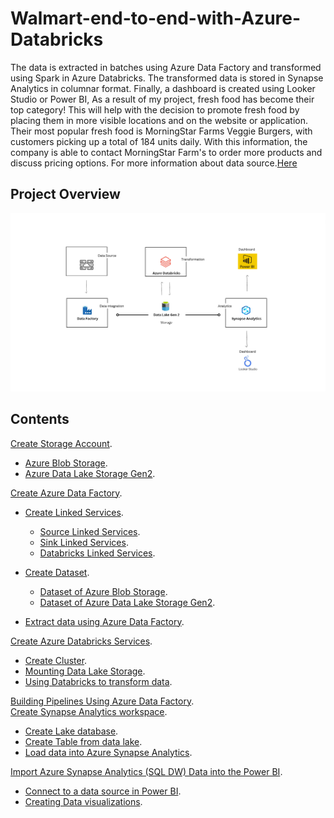 # Walmart-end-to-end-with-Azure-Databricks
The data is extracted in batches using Azure Data Factory and transformed using Spark in Azure Databricks. The transformed data is stored in Synapse Analytics in columnar format. Finally, a dashboard is created using Looker Studio or Power BI, As a result of my project, fresh food has become their top category! This will help with the decision to promote fresh food by placing them in more visible locations and on the website or application. Their most popular fresh food is MorningStar Farms Veggie Burgers, with customers picking up a total of 184 units daily. With this information, the company is able to contact MorningStar Farm's to order more products and discuss pricing options. For more information about data source.[Here](https://www.kaggle.com/datasets/thedevastator/product-prices-and-sizes-from-walmart-grocery) 
## Project Overview
![0](/images/0.png)

## Contents 
[Create Storage Account](sections/01-storage-accounts.md).<br> 
- [Azure Blob Storage](sections/01-storage-accounts.md).<br>
- [Azure Data Lake Storage Gen2](sections/01-storage-accounts.md#Create-Azure-Data-Lake-Storage-Gen2).<br>

[Create Azure Data Factory](sections/02-azure-data-factory.md).<br>
- [Create Linked Services](sections/02-azure-data-factory.md#Create-Linked-Services).<br>
  - [Source Linked Services](sections/02-azure-data-factory.md#Source-Linked-Services).<br>
  - [Sink Linked Services](sections/02-azure-data-factory.md#Sink-Linked-Services).<br>
  - [Databricks Linked Services](sections/02-azure-data-factory.md#Databricks-Linked-Services).<br> 

- [Create Dataset](sections/02-azure-data-factory.md#Create-Dataset).<br>
  - [Dataset of Azure Blob Storage](sections/02-azure-data-factory.md#Dataset-of-Azure-Blob-Storage).<br>
  - [Dataset of Azure Data Lake Storage Gen2](sections/02-azure-data-factory.md#Dataset-of-Azure-Data-Lake-Storage-Gen2).<br>
- [Extract data using Azure Data Factory](sections/03-azure-databricks.md).<br>

[Create Azure Databricks Services](sections/03-azure-databricks.md).<br>
- [Create Cluster](sections/03-azure-databricks.md).<br>
- [Mounting Data Lake Storage](sections/03-azure-databricks.md).<br>
- [Using Databricks to transform data](sections/03-azure-databricks.md).<br>


[Building Pipelines Using Azure Data Factory](sections/03-azure-databricks.md).<br>
[Create Synapse Analytics workspace](sections/03-azure-databricks.md).<br>
- [Create Lake database](sections/03-azure-databricks.md).<br>
- [Create Table from data lake](sections/03-azure-databricks.md).<br>
- [Load data into Azure Synapse Analytics](sections/03-azure-databricks.md).<br>

[Import Azure Synapse Analytics (SQL DW) Data into the Power BI](sections/03-azure-databricks.md).<br>
- [Connect to a data source in Power BI](sections/03-azure-databricks.md).<br>
- [Creating Data visualizations](sections/03-azure-databricks.md).<br>

